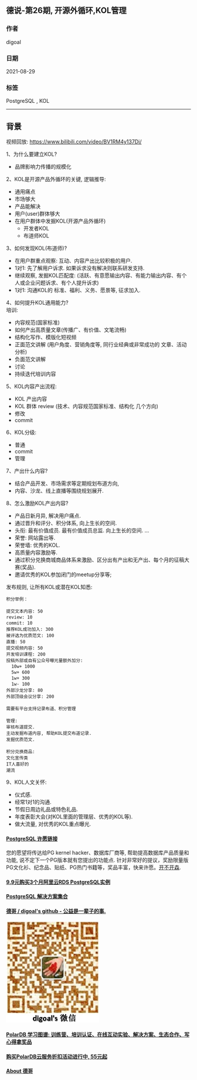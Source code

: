 ## 德说-第26期, 开源外循环,KOL管理    
            
### 作者            
digoal            
            
### 日期            
2021-08-29             
            
### 标签            
PostgreSQL , KOL            
            
----            
            
## 背景    
视频回放: https://www.bilibili.com/video/BV1RM4y137Di/  
  
1、为什么要建立KOL?  
- 品牌影响力传播的规模化  
  
2、KOL是开源产品外循环的关键, 逻辑推导:   
- 通用痛点  
- 市场够大  
- 产品能解决  
- 用户(user)群体够大  
- 在用户群体中发掘KOL(开源产品外循环)  
    - 开发者KOL  
    - 布道师KOL  
  
3、如何发现KOL(布道师)?  
- 在用户群重点观察: 互动、内容产出比较积极的用户.   
- 1对1: 先了解用户诉求.  如果诉求没有解决则联系研发支持.    
- 继续观察, 发掘KOL匹配度: (活跃、有意愿输出内容、有能力输出内容、有个人或企业问题诉求、有个人提升诉求)  
- 1对1: 沟通KOL的 标准、福利、义务、愿景等, 征求加入.   
  
4、如何提升KOL通用能力?   
培训:   
- 内容规范(国家标准)  
- 如何产出高质量文章(传播广、有价值、文笔流畅)  
- 结构化写作、模版化短视频   
- 正面范文讲解  (用户角度、营销角度等, 同行业经典或非常成功的 文章、活动 分析)   
- 负面范文讲解  
- 讨论  
- 持续迭代培训内容   
  
5、KOL内容产出流程:   
- KOL 产出内容  
- KOL 群体 review (技术、内容规范国家标准、结构化 几个方向)  
- 修改  
- commit  
  
6、KOL分级:   
- 普通  
- commit  
- 管理   
  
7、产出什么内容?    
- 结合产品开发、市场需求等定期规划布道方向,   
- 内容、沙龙、线上直播等围绕规划展开.   
  
8、怎么激励KOL产出内容?    
- 产品日新月异, 解决用户痛点.     
- 通过晋升和评分、积分体系, 向上生长的空间.    
- 头衔: 最有价值成员. 最有价值成员总监. 向上生长的空间.  ...    
- 荣誉: 网站露出等.     
- 荣誉墙: 优秀的KOL.    
- 高质量内容激励等.    
- 通过积分兑换商城商品体系来激励、区分出有产出和无产出、每个月的征稿大赛(奖品).    
- 邀请优秀的KOL参加闭门的meetup分享等;   
  
发布规则, 让所有KOL或潜在KOL知悉:   
  
```
积分举例：

提交文本内容: 50
review: 10
commit: 10
推荐KOL成功加入: 300
被评选为优质范文: 100
直播: 50
提交视频内容: 50
开发培训课程: 200
投稿外部或自有公众号曝光量额外加分:
  10w+ 1000
  5w+ 600
  1w+ 300
  1w- 100
外部沙龙分享: 80
外部顶级会议分享: 200

需要有平台支持记录布道、积分管理

管理:
审核布道提交. 
主动发掘布道内容, 帮助KOL提交布道记录.
发掘优质范文.

积分兑换商品:
文化宣传类
IT人喜好的
潮流
```
  
9、KOL人文关怀:   
- 仪式感.   
- 经常1对1的沟通.   
- 节假日周边礼品或特色礼品.    
- 年度表彰大会(对KOL里面的管理层、优秀的KOL等).   
- 做大流量, 对优秀的KOL重点曝光.   
  
  
  
  
#### [PostgreSQL 许愿链接](https://github.com/digoal/blog/issues/76 "269ac3d1c492e938c0191101c7238216")
您的愿望将传达给PG kernel hacker、数据库厂商等, 帮助提高数据库产品质量和功能, 说不定下一个PG版本就有您提出的功能点. 针对非常好的提议，奖励限量版PG文化衫、纪念品、贴纸、PG热门书籍等，奖品丰富，快来许愿。[开不开森](https://github.com/digoal/blog/issues/76 "269ac3d1c492e938c0191101c7238216").  
  
  
#### [9.9元购买3个月阿里云RDS PostgreSQL实例](https://www.aliyun.com/database/postgresqlactivity "57258f76c37864c6e6d23383d05714ea")
  
  
#### [PostgreSQL 解决方案集合](https://yq.aliyun.com/topic/118 "40cff096e9ed7122c512b35d8561d9c8")
  
  
#### [德哥 / digoal's github - 公益是一辈子的事.](https://github.com/digoal/blog/blob/master/README.md "22709685feb7cab07d30f30387f0a9ae")
  
  
![digoal's wechat](../pic/digoal_weixin.jpg "f7ad92eeba24523fd47a6e1a0e691b59")
  
  
#### [PolarDB 学习图谱: 训练营、培训认证、在线互动实验、解决方案、生态合作、写心得拿奖品](https://www.aliyun.com/database/openpolardb/activity "8642f60e04ed0c814bf9cb9677976bd4")
  
  
#### [购买PolarDB云服务折扣活动进行中, 55元起](https://www.aliyun.com/activity/new/polardb-yunparter?userCode=bsb3t4al "e0495c413bedacabb75ff1e880be465a")
  
  
#### [About 德哥](https://github.com/digoal/blog/blob/master/me/readme.md "a37735981e7704886ffd590565582dd0")
  
